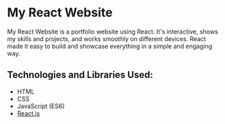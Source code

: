 # My React Website

My React Website is a portfolio website using React. It's interactive, shows my skills and projects, and works smoothly on different devices.
React made it easy to build and showcase everything in a simple and engaging way.

## Technologies and Libraries Used:
- HTML
- CSS
- JavaScript (ES6)
- [React.js](https://react.dev/)
